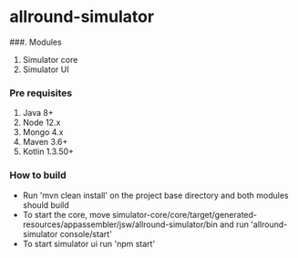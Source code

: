 # allround-simulator

###. Modules

1. Simulator core
2. Simulator UI

### Pre requisites

01. Java 8+
02. Node 12.x
03. Mongo 4.x
04. Maven 3.6+
05. Kotlin 1.3.50+


### How to build

* Run 'mvn clean install' on the project base directory and both modules should build
* To start the core, move simulator-core/core/target/generated-resources/appassembler/jsw/allround-simulator/bin and 
run 'allround-simulator console/start'
* To start simulator ui run 'npm start'